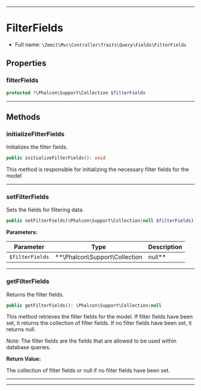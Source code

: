 ***

# FilterFields





* Full name: `\Zemit\Mvc\Controller\Traits\Query\Fields\FilterFields`



## Properties


### filterFields



```php
protected ?\Phalcon\Support\Collection $filterFields
```






***

## Methods


### initializeFilterFields

Initializes the filter fields.

```php
public initializeFilterFields(): void
```

This method is responsible for initializing the necessary filter fields for the model










***

### setFilterFields

Sets the fields for filtering data.

```php
public setFilterFields(\Phalcon\Support\Collection|null $filterFields): void
```








**Parameters:**

| Parameter | Type | Description |
|-----------|------|-------------|
| `$filterFields` | **\Phalcon\Support\Collection|null** | The array of filter fields.<br />Pass null to allow filtering all fields. |





***

### getFilterFields

Returns the filter fields.

```php
public getFilterFields(): \Phalcon\Support\Collection|null
```

This method retrieves the filter fields for the model.
If filter fields have been set, it returns the collection of filter fields.
If no filter fields have been set, it returns null.

Note: The filter fields are the fields that are allowed to be used within database queries.







**Return Value:**

The collection of filter fields or null if no filter fields have been set.




***

***

